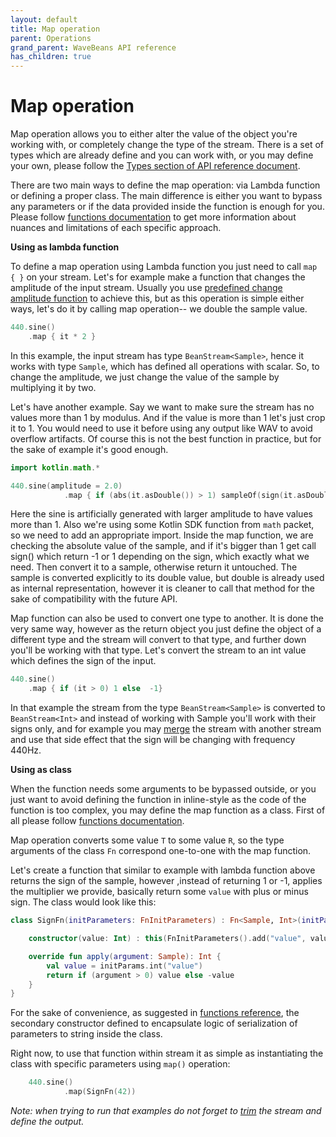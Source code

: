 ```yaml
---
layout: default
title: Map operation
parent: Operations
grand_parent: WaveBeans API reference
has_children: true
---
```

Map operation
========

Map operation allows you to either alter the value of the object you're working with, or completely change the type of the stream. There is a set of types which are already define and you can work with, or you may define your own, please follow the [Types section of API reference document](../readme.md#types).

There are two main ways to define the map operation: via Lambda function or defining a proper class. The main difference is either you want to bypass any parameters or if the data provided inside the function is enough for you. Please follow [functions documentation](../functions.md) to get more information about nuances and limitations of each specific approach.

**Using as lambda function**

To define a map operation using Lambda function you just need to call `map { }` on your stream. Let's for example make a function that changes the amplitude of the input stream. Usually you use [predefined change amplitude function](change-amplitude-operation.md) to achieve this, but as this operation is simple either ways, let's do it by calling map operation-- we double the sample value. 

```kotlin
440.sine()
    .map { it * 2 }
``` 

In this example, the input stream has type `BeanStream<Sample>`, hence it works with type `Sample`, which has defined all operations with scalar. So, to change the amplitude, we just change the value of the sample by multiplying it by two.

Let's have another example. Say we want to make sure the stream has no values more than 1 by modulus. And if the value is more than 1 let's just crop it to 1. You would need to use it before using any output like WAV to avoid overflow artifacts. Of course this is not the best function in practice, but for the sake of example it's good enough.

```kotlin
import kotlin.math.*

440.sine(amplitude = 2.0)
            .map { if (abs(it.asDouble()) > 1) sampleOf(sign(it.asDouble())) else it }
```

Here the sine is artificially generated with larger amplitude to have values more than 1. Also we're using some Kotlin SDK function from `math` packet, so we need to add an appropriate import. Inside the map function, we are checking the absolute value of the sample, and if it's bigger than 1 get call sign() which return -1 or 1 depending on the sign, which exactly what we need. Then convert it to a sample, otherwise return it untouched. The sample is converted explicitly to its double value, but double is already used as internal representation, however it is cleaner to call that method for the sake of compatibility with the future API.

Map function can also be used to convert one type to another. It is done the very same way, however as the return object you just define the object of a different type and the stream will convert to that type, and further down you'll be working with that type. Let's convert the stream to an int value which defines the sign of the input.

```kotlin
440.sine()
    .map { if (it > 0) 1 else  -1}
``` 

In that example the stream from the type `BeanStream<Sample>` is converted to `BeanStream<Int>` and instead of working with Sample you'll work with their signs only, and for example you may [merge](merge-operation.md) the stream with another stream and use that side effect that the sign will be changing with frequency 440Hz. 

**Using as class**

When the function needs some arguments to be bypassed outside, or you just want to avoid defining the function in inline-style as the code of the function is too complex, you may define the map function as a class. First of all please follow [functions documentation](../functions.md).

Map operation converts some value `T` to some value `R`, so the type arguments of the class `Fn` correspond one-to-one with the map function.

Let's create a function that similar to example with lambda function above returns the sign of the sample, however ,instead of returning 1 or -1, applies the multiplier we provide, basically return some `value` with plus or minus sign. The class would look like this:

```kotlin
class SignFn(initParameters: FnInitParameters) : Fn<Sample, Int>(initParameters) {

    constructor(value: Int) : this(FnInitParameters().add("value", value))

    override fun apply(argument: Sample): Int {
        val value = initParams.int("value")
        return if (argument > 0) value else -value
    }
}
```

For the sake of convenience, as suggested in [functions reference](../functions.md), the secondary constructor defined to encapsulate logic of serialization of parameters to string inside the class.

Right now, to use that function within stream it as simple as instantiating the class with specific parameters using `map()` operation:

```kotlin
    440.sine()
            .map(SignFn(42))
```

*Note: when trying to run that examples do not forget to [trim](trim-operation.md) the stream and define the output.*
